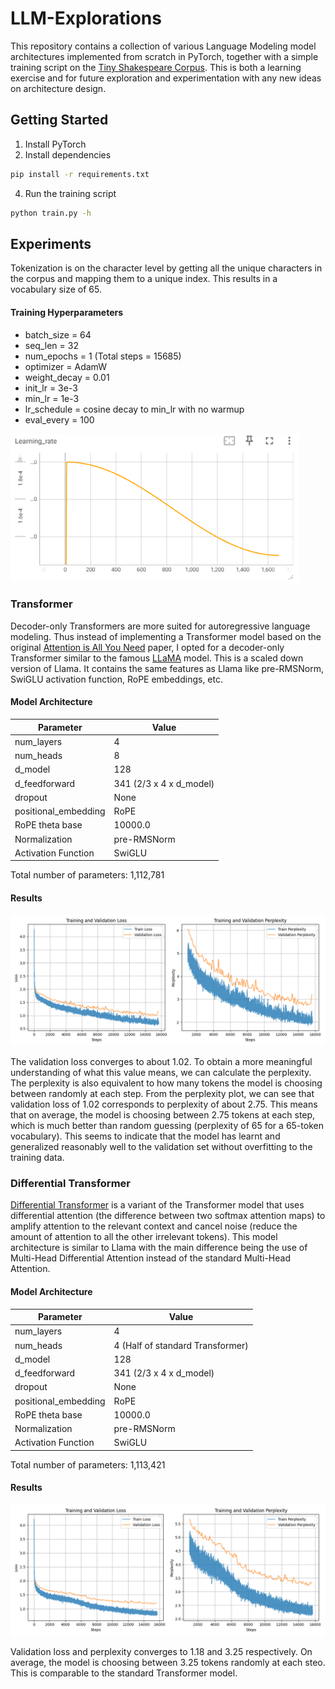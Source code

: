 # LLM-Explorations

This repository contains a collection of various Language Modeling model architectures implemented from scratch in PyTorch, together with a simple training script on the [Tiny Shakespeare Corpus](https://github.com/karpathy/char-rnn/blob/master/data/tinyshakespeare/input.txt). This is both a learning exercise and for future exploration and experimentation with any new ideas on architecture design.

## Getting Started

1. Install PyTorch
2. Install dependencies
```bash
pip install -r requirements.txt
```
4. Run the training script
```bash
python train.py -h
```

## Experiments

Tokenization is on the character level by getting all the unique characters in the corpus and mapping them to a unique index. This results in a vocabulary size of 65.

#### Training Hyperparameters

- batch_size = 64
- seq_len = 32
- num_epochs = 1 (Total steps = 15685)
- optimizer = AdamW
- weight_decay = 0.01
- init_lr = 3e-3
- min_lr = 1e-3
- lr_schedule = cosine decay to min_lr with no warmup
- eval_every = 100

![Learning Rate Schedule](images/lr.png)



### Transformer

Decoder-only Transformers are more suited for autoregressive language modeling. Thus instead of implementing a Transformer model based on the original [Attention is All You Need](https://arxiv.org/abs/1706.03762) paper, I opted for a decoder-only Transformer similar to the famous [LLaMA](https://arxiv.org/abs/2407.21783) model. This is a scaled down version of Llama. It contains the same features as Llama like pre-RMSNorm, SwiGLU activation function, RoPE embeddings, etc.

#### Model Architecture

| Parameter | Value |
|-----------|--------|
| num_layers | 4 |
| num_heads | 8 |
| d_model | 128 |
| d_feedforward | 341 (2/3 x 4 x d_model) |
| dropout | None |
| positional_embedding | RoPE |
| RoPE theta base | 10000.0 |
| Normalization | pre-RMSNorm |
| Activation Function | SwiGLU |

Total number of parameters: 1,112,781

#### Results

<div style="display: flex; flex-wrap: wrap; justify-content: center;">
    <div style="width: 100%;">
        <img src="images/transformer_results.png" width="100%">
    </div>
</div>

The validation loss converges to about 1.02. To obtain a more meaningful understanding of what this value means, we can calculate the perplexity. The perplexity is also equivalent to how many tokens the model is choosing between randomly at each step. From the perplexity plot, we can see that validation loss of 1.02 corresponds to perplexity of about 2.75. This means that on average, the model is choosing between 2.75 tokens at each step, which is much better than random guessing (perplexity of 65 for a 65-token vocabulary). This seems to indicate that the model has learnt and generalized reasonably well to the validation set without overfitting to the training data.


### Differential Transformer

[Differential Transformer](https://arxiv.org/abs/2410.05258) is a variant of the Transformer model that uses differential attention (the difference between two softmax attention maps) to amplify attention to the relevant context and cancel noise (reduce the amount of attention to all the other irrelevant tokens). This model architecture is similar to Llama with the main difference being the use of Multi-Head Differential Attention instead of the standard Multi-Head Attention.

#### Model Architecture

| Parameter | Value |
|-----------|--------|
| num_layers | 4 |
| num_heads | 4 (Half of standard Transformer) |
| d_model | 128 |
| d_feedforward | 341 (2/3 x 4 x d_model) |
| dropout | None |
| positional_embedding | RoPE |
| RoPE theta base | 10000.0 |
| Normalization | pre-RMSNorm |
| Activation Function | SwiGLU |

Total number of parameters: 1,113,421

#### Results

<div style="display: flex; flex-wrap: wrap; justify-content: center;">
    <div style="width: 100%;">
        <img src="images/differential_transformer_results.png" width="100%">
    </div>
</div>

Validation loss and perplexity converges to 1.18 and 3.25 respectively. On average, the model is choosing between 3.25 tokens randomly at each steo. This is comparable to the standard Transformer model.
